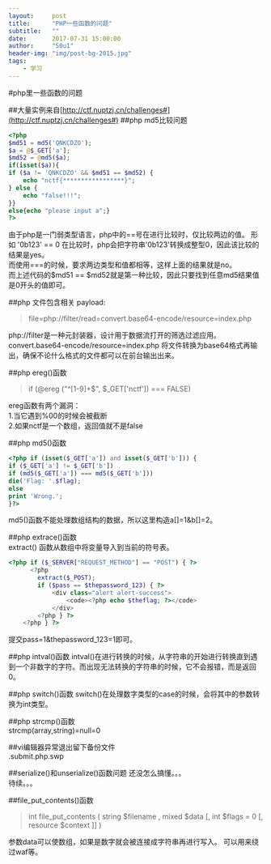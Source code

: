 ```yaml
---
layout:     post
title:      "PHP一些函数的问题"
subtitle:   ""
date:       2017-07-31 15:00:00
author:     "S0u1"
header-img: "img/post-bg-2015.jpg"
tags:
    - 学习
---
```

#php里一些函数的问题  

##大量实例来自[http://ctf.nuptzj.cn/challenges#](http://ctf.nuptzj.cn/challenges#)
##php md5比较问题
```php
<?php  
$md51 = md5('QNKCDZO');  
$a = @$_GET['a'];  
$md52 = @md5($a);  
if(isset($a)){  
if ($a != 'QNKCDZO' && $md51 == $md52) {  
    echo "nctf{*****************}";  
} else {  
    echo "false!!!";  
}}  
else{echo "please input a";}  
?>
```
>

由于php是一门弱类型语言，php中的==号在进行比较时，仅比较两边的值。
形如 '0b123' == 0 在比较时，php会把字符串'0b123'转换成整型0，因此该比较的结果是yes。  
而使用===的时候，要求两边类型和值都相等，这样上面的结果就是no。  
而上述代码的$md51 == $md52就是第一种比较，因此只要找到任意md5结果值是0开头的值即可。  

##php 文件包含相关
payload:
>file=php://filter/read=convert.base64-encode/resource=index.php 

php://filter是一种元封装器，设计用于数据流打开的筛选过滤应用。  
convert.base64-encode/resource=index.php 将文件转换为base64格式再输出，确保不论什么格式的文件都可以在前台输出出来。

##php ereg()函数

>if (@ereg ("^[1-9]+$", $_GET['nctf']) === FALSE)  

ereg函数有两个漏洞：  
1.当它遇到%00的时候会被截断  
2.如果nctf是一个数组，返回值就不是false

##php md5()函数
```php
<?php if (isset($_GET['a']) and isset($_GET['b'])) {
if ($_GET['a'] != $_GET['b'])
if (md5($_GET['a']) === md5($_GET['b']))
die('Flag: '.$flag);
else
print 'Wrong.';
}?>
```
md5()函数不能处理数组结构的数据，所以这里构造a[]=1&b[]=2。 

##php extrace()函数  
extract() 函数从数组中将变量导入到当前的符号表。
```php
<?php if ($_SERVER["REQUEST_METHOD"] == "POST") { ?>
      <?php
        extract($_POST);
        if ($pass == $thepassword_123) { ?>
            <div class="alert alert-success">
                <code><?php echo $theflag; ?></code>
            </div>
        <?php } ?>
    <?php } ?>
```
提交pass=1&thepassword_123=1即可。

##php intval()函数
intval()在进行转换的时候，从字符串的开始进行转换直到遇到一个非数字的字符。而出现无法转换的字符串的时候，它不会报错，而是返回0。  

##php switch()函数
switch()在处理数字类型的case的时候，会将其中的参数转换为int类型。  

##php strcmp()函数  
strcmp(array,string)=null=0  

##vi编辑器异常退出留下备份文件  
.submit.php.swp  

##serialize()和unserialize()函数问题
还没怎么搞懂。。。  
待续。。。  

##file_put_contents()函数  

>int file_put_contents ( string $filename , mixed $data [, int $flags = 0 [, resource $context ]] )

参数data可以使数组，如果是数字就会被连接成字符串再进行写入。
可以用来绕过waf等。











